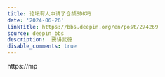 ```yaml
---
title: 论坛有人申请了仓颉SDK吗
date: '2024-06-26'
linkTitle: https://bbs.deepin.org/en/post/274269
source: deepin_bbs
description:  要讲武德 
disable_comments: true
---
```

https://mp
